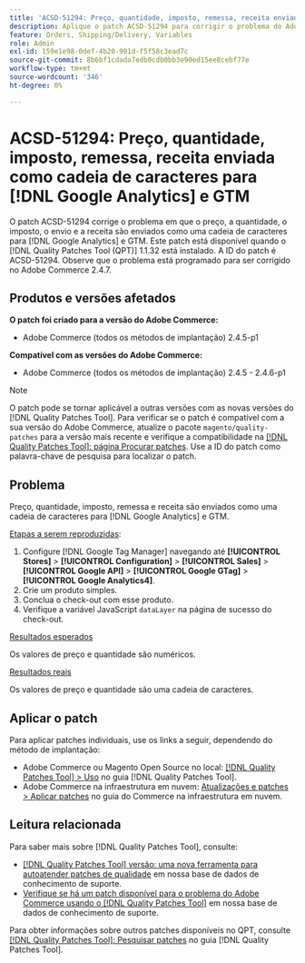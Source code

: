 ```yaml
---
title: 'ACSD-51294: Preço, quantidade, imposto, remessa, receita enviada como cadeia de caracteres para [!DNL Google Analytics] e GTM'
description: Aplique o patch ACSD-51294 para corrigir o problema do Adobe Commerce em que o preço, a quantidade, o imposto, o envio e a receita são enviados como uma cadeia de caracteres para [!DNL Google Analytics] e GTM.
feature: Orders, Shipping/Delivery, Variables
role: Admin
exl-id: 159e1e98-0def-4b20-901d-f5f58c3ead7c
source-git-commit: 8b6bf1cdada7edb0cdb0bb3e90ed15ee8cebf77e
workflow-type: tm+mt
source-wordcount: '346'
ht-degree: 0%

---
```


# ACSD-51294: Preço, quantidade, imposto, remessa, receita enviada como cadeia de caracteres para [!DNL Google Analytics] e GTM

O patch ACSD-51294 corrige o problema em que o preço, a quantidade, o imposto, o envio e a receita são enviados como uma cadeia de caracteres para [!DNL Google Analytics] e GTM. Este patch está disponível quando o [!DNL Quality Patches Tool (QPT)] 1.1.32 está instalado. A ID do patch é ACSD-51294. Observe que o problema está programado para ser corrigido no Adobe Commerce 2.4.7.

## Produtos e versões afetados

**O patch foi criado para a versão do Adobe Commerce:**

* Adobe Commerce (todos os métodos de implantação) 2.4.5-p1

**Compatível com as versões do Adobe Commerce:**

* Adobe Commerce (todos os métodos de implantação) 2.4.5 - 2.4.6-p1

>[!NOTE]
>
>O patch pode se tornar aplicável a outras versões com as novas versões do [!DNL Quality Patches Tool]. Para verificar se o patch é compatível com a sua versão do Adobe Commerce, atualize o pacote `magento/quality-patches` para a versão mais recente e verifique a compatibilidade na [[!DNL Quality Patches Tool]: página Procurar patches](<https://experienceleague.adobe.com/tools/commerce-quality-patches/index.html>). Use a ID do patch como palavra-chave de pesquisa para localizar o patch.

## Problema

Preço, quantidade, imposto, remessa e receita são enviados como uma cadeia de caracteres para [!DNL Google Analytics] e GTM.

<u>Etapas a serem reproduzidas</u>:

1. Configure [!DNL Google Tag Manager] navegando até **[!UICONTROL Stores]** > **[!UICONTROL Configuration]** > **[!UICONTROL Sales]** > **[!UICONTROL Google API]** > **[!UICONTROL Google GTag]** > **[!UICONTROL Google Analytics4]**.
2. Crie um produto simples.
3. Conclua o check-out com esse produto.
4. Verifique a variável JavaScript `dataLayer` na página de sucesso do check-out.

<u>Resultados esperados</u>

Os valores de preço e quantidade são numéricos.

<u>Resultados reais</u>

Os valores de preço e quantidade são uma cadeia de caracteres.

## Aplicar o patch

Para aplicar patches individuais, use os links a seguir, dependendo do método de implantação:

* Adobe Commerce ou Magento Open Source no local: [[!DNL Quality Patches Tool] > Uso](<https://experienceleague.adobe.com/docs/commerce-operations/tools/quality-patches-tool/usage.html>) no guia [!DNL Quality Patches Tool].
* Adobe Commerce na infraestrutura em nuvem: [Atualizações e patches > Aplicar patches](https://experienceleague.adobe.com/docs/commerce-cloud-service/user-guide/develop/upgrade/apply-patches.html) no guia do Commerce na infraestrutura em nuvem.

## Leitura relacionada

Para saber mais sobre [!DNL Quality Patches Tool], consulte:

* [[!DNL Quality Patches Tool] versão: uma nova ferramenta para autoatender patches de qualidade](/help/announcements/adobe-commerce-announcements/magento-quality-patches-released-new-tool-to-self-serve-quality-patches.md) em nossa base de dados de conhecimento de suporte.
* [Verifique se há um patch disponível para o problema do Adobe Commerce usando o [!DNL Quality Patches Tool]](/help/support-tools/patches-available-in-qpt-tool/check-patch-for-magento-issue-with-magento-quality-patches.md) em nossa base de dados de conhecimento de suporte.

Para obter informações sobre outros patches disponíveis no QPT, consulte [[!DNL Quality Patches Tool]: Pesquisar patches](<https://experienceleague.adobe.com/tools/commerce-quality-patches/index.html>) no guia [!DNL Quality Patches Tool].
